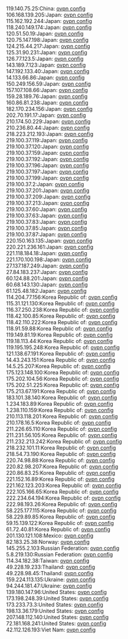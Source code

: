 119.140.75.25:China: [ovpn config](vpn/119_140_75_25.ovpn)  
106.168.139.205:Japan: [ovpn config](vpn/106_168_139_205.ovpn)  
115.162.192.244:Japan: [ovpn config](vpn/115_162_192_244.ovpn)  
118.240.149.174:Japan: [ovpn config](vpn/118_240_149_174.ovpn)  
120.51.50.19:Japan: [ovpn config](vpn/120_51_50_19.ovpn)  
120.75.147.198:Japan: [ovpn config](vpn/120_75_147_198.ovpn)  
124.215.44.217:Japan: [ovpn config](vpn/124_215_44_217.ovpn)  
125.31.90.231:Japan: [ovpn config](vpn/125_31_90_231.ovpn)  
126.77.123.5:Japan: [ovpn config](vpn/126_77_123_5.ovpn)  
143.189.7.123:Japan: [ovpn config](vpn/143_189_7_123.ovpn)  
147.192.133.40:Japan: [ovpn config](vpn/147_192_133_40.ovpn)  
14.133.66.86:Japan: [ovpn config](vpn/14_133_66_86.ovpn)  
150.249.156.59:Japan: [ovpn config](vpn/150_249_156_59.ovpn)  
157.107.108.66:Japan: [ovpn config](vpn/157_107_108_66.ovpn)  
159.28.189.76:Japan: [ovpn config](vpn/159_28_189_76.ovpn)  
160.86.81.238:Japan: [ovpn config](vpn/160_86_81_238.ovpn)  
182.170.234.156:Japan: [ovpn config](vpn/182_170_234_156.ovpn)  
202.70.191.17:Japan: [ovpn config](vpn/202_70_191_17.ovpn)  
210.174.50.229:Japan: [ovpn config](vpn/210_174_50_229.ovpn)  
210.236.80.44:Japan: [ovpn config](vpn/210_236_80_44.ovpn)  
218.223.212.193:Japan: [ovpn config](vpn/218_223_212_193.ovpn)  
219.100.37.119:Japan: [ovpn config](vpn/219_100_37_119.ovpn)  
219.100.37.120:Japan: [ovpn config](vpn/219_100_37_120.ovpn)  
219.100.37.159:Japan: [ovpn config](vpn/219_100_37_159.ovpn)  
219.100.37.192:Japan: [ovpn config](vpn/219_100_37_192.ovpn)  
219.100.37.196:Japan: [ovpn config](vpn/219_100_37_196.ovpn)  
219.100.37.197:Japan: [ovpn config](vpn/219_100_37_197.ovpn)  
219.100.37.199:Japan: [ovpn config](vpn/219_100_37_199.ovpn)  
219.100.37.2:Japan: [ovpn config](vpn/219_100_37_2.ovpn)  
219.100.37.201:Japan: [ovpn config](vpn/219_100_37_201.ovpn)  
219.100.37.209:Japan: [ovpn config](vpn/219_100_37_209.ovpn)  
219.100.37.213:Japan: [ovpn config](vpn/219_100_37_213.ovpn)  
219.100.37.60:Japan: [ovpn config](vpn/219_100_37_60.ovpn)  
219.100.37.63:Japan: [ovpn config](vpn/219_100_37_63.ovpn)  
219.100.37.83:Japan: [ovpn config](vpn/219_100_37_83.ovpn)  
219.100.37.85:Japan: [ovpn config](vpn/219_100_37_85.ovpn)  
219.100.37.87:Japan: [ovpn config](vpn/219_100_37_87.ovpn)  
220.150.163.135:Japan: [ovpn config](vpn/220_150_163_135.ovpn)  
220.221.236.161:Japan: [ovpn config](vpn/220_221_236_161.ovpn)  
221.118.184.18:Japan: [ovpn config](vpn/221_118_184_18.ovpn)  
221.170.100.198:Japan: [ovpn config](vpn/221_170_100_198.ovpn)  
27.137.187.249:Japan: [ovpn config](vpn/27_137_187_249.ovpn)  
27.84.183.237:Japan: [ovpn config](vpn/27_84_183_237.ovpn)  
60.124.88.201:Japan: [ovpn config](vpn/60_124_88_201.ovpn)  
60.68.143.130:Japan: [ovpn config](vpn/60_68_143_130.ovpn)  
61.125.48.182:Japan: [ovpn config](vpn/61_125_48_182.ovpn)  
114.204.77.156:Korea Republic of: [ovpn config](vpn/114_204_77_156.ovpn)  
115.31.121.130:Korea Republic of: [ovpn config](vpn/115_31_121_130.ovpn)  
116.37.250.238:Korea Republic of: [ovpn config](vpn/116_37_250_238.ovpn)  
118.42.100.85:Korea Republic of: [ovpn config](vpn/118_42_100_85.ovpn)  
118.42.110.222:Korea Republic of: [ovpn config](vpn/118_42_110_222.ovpn)  
118.91.59.88:Korea Republic of: [ovpn config](vpn/118_91_59_88.ovpn)  
119.149.81.19:Korea Republic of: [ovpn config](vpn/119_149_81_19.ovpn)  
119.18.113.44:Korea Republic of: [ovpn config](vpn/119_18_113_44.ovpn)  
119.195.195.248:Korea Republic of: [ovpn config](vpn/119_195_195_248.ovpn)  
121.138.67.191:Korea Republic of: [ovpn config](vpn/121_138_67_191.ovpn)  
14.43.243.151:Korea Republic of: [ovpn config](vpn/14_43_243_151.ovpn)  
14.5.25.207:Korea Republic of: [ovpn config](vpn/14_5_25_207.ovpn)  
175.123.148.100:Korea Republic of: [ovpn config](vpn/175_123_148_100.ovpn)  
175.202.104.56:Korea Republic of: [ovpn config](vpn/175_202_104_56.ovpn)  
175.202.51.225:Korea Republic of: [ovpn config](vpn/175_202_51_225.ovpn)  
175.213.67.191:Korea Republic of: [ovpn config](vpn/175_213_67_191.ovpn)  
183.101.38.140:Korea Republic of: [ovpn config](vpn/183_101_38_140.ovpn)  
1.234.183.89:Korea Republic of: [ovpn config](vpn/1_234_183_89.ovpn)  
1.238.110.159:Korea Republic of: [ovpn config](vpn/1_238_110_159.ovpn)  
210.113.118.201:Korea Republic of: [ovpn config](vpn/210_113_118_201.ovpn)  
210.178.16.5:Korea Republic of: [ovpn config](vpn/210_178_16_5.ovpn)  
211.226.65.110:Korea Republic of: [ovpn config](vpn/211_226_65_110.ovpn)  
211.231.56.105:Korea Republic of: [ovpn config](vpn/211_231_56_105.ovpn)  
211.232.213.242:Korea Republic of: [ovpn config](vpn/211_232_213_242.ovpn)  
218.232.101.11:Korea Republic of: [ovpn config](vpn/218_232_101_11.ovpn)  
218.54.73.190:Korea Republic of: [ovpn config](vpn/218_54_73_190.ovpn)  
220.74.98.88:Korea Republic of: [ovpn config](vpn/220_74_98_88.ovpn)  
220.82.98.207:Korea Republic of: [ovpn config](vpn/220_82_98_207.ovpn)  
220.86.83.25:Korea Republic of: [ovpn config](vpn/220_86_83_25.ovpn)  
221.152.16.89:Korea Republic of: [ovpn config](vpn/221_152_16_89.ovpn)  
221.162.123.203:Korea Republic of: [ovpn config](vpn/221_162_123_203.ovpn)  
222.105.166.65:Korea Republic of: [ovpn config](vpn/222_105_166_65.ovpn)  
222.234.64.194:Korea Republic of: [ovpn config](vpn/222_234_64_194.ovpn)  
222.98.193.26:Korea Republic of: [ovpn config](vpn/222_98_193_26.ovpn)  
58.225.177.115:Korea Republic of: [ovpn config](vpn/58_225_177_115.ovpn)  
58.229.89.85:Korea Republic of: [ovpn config](vpn/58_229_89_85.ovpn)  
59.15.139.122:Korea Republic of: [ovpn config](vpn/59_15_139_122.ovpn)  
61.72.40.81:Korea Republic of: [ovpn config](vpn/61_72_40_81.ovpn)  
201.130.121.108:Mexico: [ovpn config](vpn/201_130_121_108.ovpn)  
82.183.25.38:Norway: [ovpn config](vpn/82_183_25_38.ovpn)  
145.255.2.103:Russian Federation: [ovpn config](vpn/145_255_2_103.ovpn)  
5.8.219.130:Russian Federation: [ovpn config](vpn/5_8_219_130.ovpn)  
114.34.182.38:Taiwan: [ovpn config](vpn/114_34_182_38.ovpn)  
49.228.19.233:Thailand: [ovpn config](vpn/49_228_19_233.ovpn)  
49.228.98.45:Thailand: [ovpn config](vpn/49_228_98_45.ovpn)  
159.224.113.135:Ukraine: [ovpn config](vpn/159_224_113_135.ovpn)  
94.244.181.47:Ukraine: [ovpn config](vpn/94_244_181_47.ovpn)  
139.180.147.96:United States: [ovpn config](vpn/139_180_147_96.ovpn)  
173.198.248.39:United States: [ovpn config](vpn/173_198_248_39.ovpn)  
173.233.73.3:United States: [ovpn config](vpn/173_233_73_3.ovpn)  
198.13.36.179:United States: [ovpn config](vpn/198_13_36_179.ovpn)  
207.148.112.140:United States: [ovpn config](vpn/207_148_112_140.ovpn)  
72.181.168.241:United States: [ovpn config](vpn/72_181_168_241.ovpn)  
42.112.126.193:Viet Nam: [ovpn config](vpn/42_112_126_193.ovpn)  
